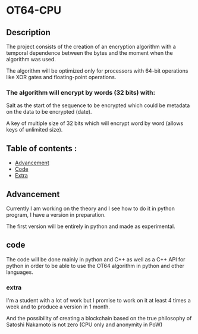 # OT64-CPU


## Description 

The project consists of the creation of an encryption algorithm with a temporal dependence between the bytes and the moment when the algorithm was used.

The algorithm will be optimized only for processors with 64-bit operations like XOR gates and floating-point operations.

### The algorithm will encrypt by words (32 bits) with:

Salt as the start of the sequence to be encrypted which could be metadata on the data to be encrypted (date).

A key of multiple size of 32 bits which will encrypt word by word (allows keys of unlimited size).


## Table of contents :

- [Advancement](#Advancement)
- [Code](#Code)
- [Extra](#extra)


## Advancement

Currently I am working on the theory and I see how to do it in python program, I have a version in preparation.

The first version will be entirely in python and made as experimental.


## code 

The code will be done mainly in python and C++ as well as a C++ API for python in order to be able to use the OT64 algorithm in python and other languages.


### extra

I'm a student with a lot of work but I promise to work on it at least 4 times a week and to produce a version in 1 month.

And the possibility of creating a blockchain based on the true philosophy of Satoshi Nakamoto is not zero (CPU only and anonymity in PoW)
